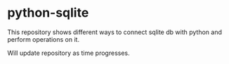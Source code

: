 # python-sqlite
This repository shows different ways to connect sqlite db with python and perform operations on it.

Will update repository as time progresses.
